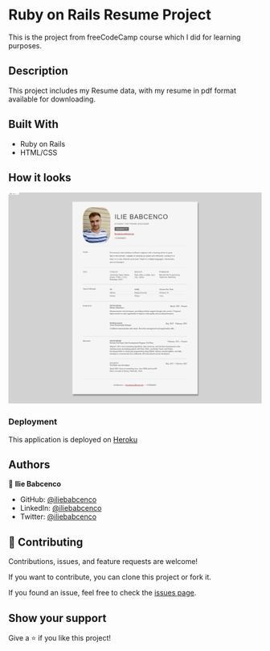 # Ruby on Rails Resume Project

This is the project from freeCodeCamp course which I did for learning purposes.

## Description

This project includes my Resume data, with my resume in pdf format available for downloading.

## Built With

- Ruby on Rails
- HTML/CSS

## How it looks

![](app/assets/images/1.png)

### Deployment

This application is deployed on [Heroku](https://www.heroku.com/)

## Authors

👤 **Ilie Babcenco**

- GitHub: [@iliebabcenco](https://github.com/iliebabcenco)
- LinkedIn: [@iliebabcenco](https://www.linkedin.com/in/ilie-babcenco-72459a1b1/)
- Twitter: [@iliebabcenco](https://twitter.com/BabcencoIlie)

## 🤝 Contributing

Contributions, issues, and feature requests are welcome!

If you want to contribute, you can clone this project or fork it.

If you found an issue, feel free to check the [issues page](https://github.com/iliebabcenco/friends-railsapp/issues).

## Show your support

Give a ⭐️ if you like this project!
